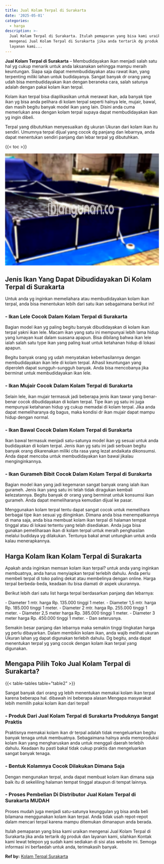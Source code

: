 ```yaml
---
title: Jual Kolam Terpal di Surakarta
date: '2025-05-01'
categories:
  - harga
description: >-
  Jual Kolam Terpal di Surakarta. Itulah pemaparan yang bisa kami uraikan
  mengenai Jual Kolam Terpal di Surakarta jika anda tertarik dg produk dan
  layanan kami...
---
```


**Jual Kolam Terpal di Surakarta** – Membudidayakan ikan menjadi salah satu hal yg cukup menarik untuk anda laksanakan sehingga mampu meraih keuntungan. Siapa saja dapat memmbudidayakan atau rawat ikan, yang terpenting miliki lahan untuk budidayanya. Sangat banyak dr orang yang udah bisa membudidayakan ikan dengan beraneka cara, salah satunya adalah dengan pakai kolam ikan terpal.

Kolam ikan terpal bisa diaplikasikan untuk merawat ikan, ada banyak tipe ikan yg bisa anda pelihara di kolam terpal seperti halnya lele, mujair, bawal, dan masih begitu banyak model ikan yang lain. Disini anda cuma memerlukan area dengan kolam terpal supaya dapat membudidayakan ikan yg ingin dibeli.

Terpal yang dibutuhkan menyesuaikan dg ukuran Ukuran dari kolam ikan itu sendiri. Umumnya terpal dijual yang cocok dg panjang dan lebarnya, anda dapat menentukan sendiri panjang dan lebar terpal yg dibutuhkan.

{{< toc >}}

![Jual Kolam Terpal di Surakarta](/images/jual-kolam-terpal-48.png)

## Jenis Ikan Yang Dapat Dibudidayakan Di Kolam Terpal di Surakarta

Untuk anda yg inginkan memeliahara atau membudidayakan kolam ikan terpal, anda bisa menentukan lebih dari satu ikan sebagaimana berikut ini!

### \- Ikan Lele Cocok Dalam Kolam Terpal di Surakarta

Bagian model ikan yg paling begitu banyak dibudidayakan di kolam ikan terpal yakni ikan lele. Macam ikan yang satu ini mempunyai lebih lama hidup yang lumayan kuat dalam suasana apapun. Bisa dibilang bahwa ikan lele ialah salah satu type ikan yang paling kuat untuk ketahanan hidup di lokasi apapun.

Begitu banyak orang yg udah menyatakan keberhasilannya dengan membudidayakan ikan lele di kolam terpal. Alhasil keuntungan yang diperoleh dapat sungguh-sungguh banyak. Anda bisa mencobanya jika berminat untuk membudidayakan ikan lele.

### \- Ikan Mujair Cocok Dalam Kolam Terpal di Surakarta

Selain lele, ikan mujair termasuk jadi beberapa jenis ikan tawar yang benar-benar cocok dibudidayakan di kolam terpal. Tipe ikan yg satu ini juga mempunyai ketahanan hidup yg cukup memadai di kolam terpal. Jika anda dapat memeliharanya dg bagus, maka kondisi dr ikan mujair dapat mampu hidup dengan normal.

### \- Ikan Bawal Cocok Dalam Kolam Terpal di Surakarta

Ikan bawal termasuk menjadi satu-satunya model ikan yg sesuai untuk anda budidayakan di kolam terpal. Jenis ikan yg satu ini jadi serbuan begitu banyak orang dikarenakan miliki cita rasa yang lezat andaikata dikonsumsi. Anda dapat mencoba untuk membudidayakan kan bawal jikalau menginginkannya.

### \- Ikan Gurameh Bibit Cocok Dalam Kolam Terpal di Surakarta

Bagian model ikan yang jadi kegemaran sangat banyak orang ialah ikan gurameh. Jenis ikan yang satu ini telah tidak diragukan kembali kelezatannya. Begitu banyak dr orang yang berminat untuk konsumsi ikan gurameh. Anda dapat memeliharanya kemudian dijual ke pasar.

Menggunakan kolam terpal tentu dapat sangat cocok untuk memelihara berbagai tipe ikan sesuai yg diinginkan. Dimana anda bisa menempatkannya di mana saja, anda bisa membuat kolam ikan terpal di halaman tempat tinggal atau di lokasi tertentu yang telah disediakan. Anda juga bisa gunakan pemeliharaan ikan di kolam terpal untuk meraih penghasilan melalui budidaya yg dilakukan. Tentunya bakal amat untungkan untuk anda kalau menerapkannya.

## Harga Kolam Ikan Kolam Terpal di Surakarta

Apakah anda inginkan memsan kolam ikan terpal? untuk anda yang inginkan membuatnya, anda harus menyiapkan terpal terlebih dahulu. Anda perlu membeli terpal di toko paling dekat atau membelinya dengan online. Harga terpal berbeda-beda, keadaan itu bisa diamati dr aspek ukurannya.

Berikut lebih dari satu list harga terpal berdasarkan panjang dan lebarnya:

\- Diameter 1 mtr. harga Rp. 135.000 tinggi 1 meter. - Diameter 1,5 mtr. harga Rp. 185.000 tinggi 1 meter. - Diameter 2 mtr. harga Rp. 255.000 tinggi 1 meter. - Diameter 2,5 meter harga Rp. 385.000 tinggi 1 meter. - Diameter 3 meter harga Rp. 450.000 tinggi 1 meter. - Dan seterusnya.

Semakin besar panjang dan lebarnya maka semakin tinggi tingkatan harga yg perlu dibayarkan. Dalam membikin kolam ikan, anda wajib melihat ukuran Ukuran lahan yg dapat digunakan terlebih dahulu. Dg begitu, anda dapat menentukan terpal yg yang cocok dengan kolam ikan terpal yang digunakan.

## Mengapa Pilih Toko Jual Kolam Terpal di Surakarta?

{{< table-tables table="table2" >}}

Sangat banyak dari orang yg lebih menentukan memakai kolam ikan terpal karena beberapa hal. dibawah ini beberapa alasan Mengapa masyarakat lebih memilih pakai kolam ikan dari terpal!

### \- Produk Dari Jual Kolam Terpal di Surakarta Produknya Sangat Praktis

Praktisnya memakai kolam ikan dr terpal adalah tidak mengeluarkan begitu banyak tenaga untuk membuatnya. Sebagaimana halnya anda memproduksi kolam ikan yang mengharuskan anda untuk menggali daerah terlebih dahulu. Keadaan itu pasti bakal tidak cukup praktis dan mengeluarkan sangat banyak tenaga.

### \- Bentuk Kolamnya Cocok Dilakukan Dimana Saja

Dengan mengunakan terpal, anda dapat membuat kolam ikan dimana saja baik itu di sekeliling halaman tempat tinggal ataupun di tempat lainnya.

### \- Proses Pembelian Di Distributor Jual Kolam Terpal di Surakarta MUDAH

Proses mudah juga menjadi satu-satunya keunggulan yg bisa anda beli bilamana menggunakan kolam ikan terpal. Anda tidak usah repot-repot dalam mencari terpal karena mampu ditemukan dimanapun anda berada.

Itulah pemaparan yang bisa kami uraikan mengenai Jual Kolam Terpal di Surakarta jika anda tertarik dg produk dan layanan kami, silahkan Kontak kami lewat telepon yg sudah kami sediakan di sisi atas website ini. Semoga informasi ini berfaedah untuk anda, terimakasih banyak.

**Ref by:** [Kolam Terpal Surakarta](https://id.wikipedia.org/wiki/Kolam)

